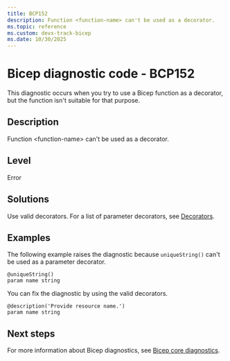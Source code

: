```yaml
---
title: BCP152
description: Function <function-name> can't be used as a decorator.
ms.topic: reference
ms.custom: devx-track-bicep
ms.date: 10/30/2025
---
```


# Bicep diagnostic code - BCP152

This diagnostic occurs when you try to use a Bicep function as a decorator, but the function isn't suitable for that purpose.

## Description

Function \<function-name> can't be used as a decorator.

## Level

Error

## Solutions

Use valid decorators.  For a list of parameter decorators, see [Decorators](../parameters.md#use-decorators).  

## Examples

The following example raises the diagnostic because `uniqueString()` can't be used as a parameter decorator.

```bicep
@uniqueString()
param name string 
```

You can fix the diagnostic by using the valid decorators.  

```bicep
@description('Provide resource name.')
param name string 
```

## Next steps

For more information about Bicep diagnostics, see [Bicep core diagnostics](../bicep-core-diagnostics.md).
